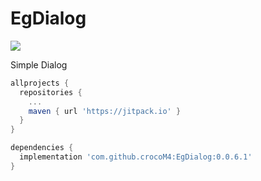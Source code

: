 # EgDialog

[![](https://jitpack.io/v/crocoM4/EgDialog.svg)](https://jitpack.io/#crocoM4/EgDialog)

Simple Dialog

```groovy
allprojects {
  repositories {
    ...
    maven { url 'https://jitpack.io' }
  }
}
```

```groovy
dependencies {
  implementation 'com.github.crocoM4:EgDialog:0.0.6.1'
}
```